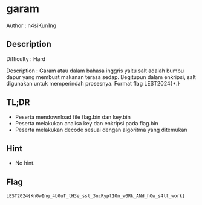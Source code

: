 # garam

Author : n4siKun1ng

## Description

Difficulty : Hard

Description :
Garam atau dalam bahasa inggris yaitu salt adalah bumbu dapur yang membuat makanan terasa sedap. Begitupun dalam enkripsi, salt digunakan untuk memperindah prosesnya.
Format flag LEST2024{*.}

## TL;DR

- Peserta mendownload file flag.bin dan key.bin
- Peserta melakukan analisa key dan enkripsi pada flag.bin
- Peserta melakukan decode sesuai dengan algoritma yang ditemukan

## Hint 

- No hint.

## Flag

```
LEST2024{Kn0wIng_4b0uT_tH3e_ssl_3ncRypt1On_w0Rk_ANd_hOw_s4lt_work}
```

